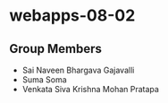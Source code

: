 # webapps-08-02

## Group Members
- Sai Naveen Bhargava Gajavalli
- Suma Soma
- Venkata Siva Krishna Mohan Pratapa